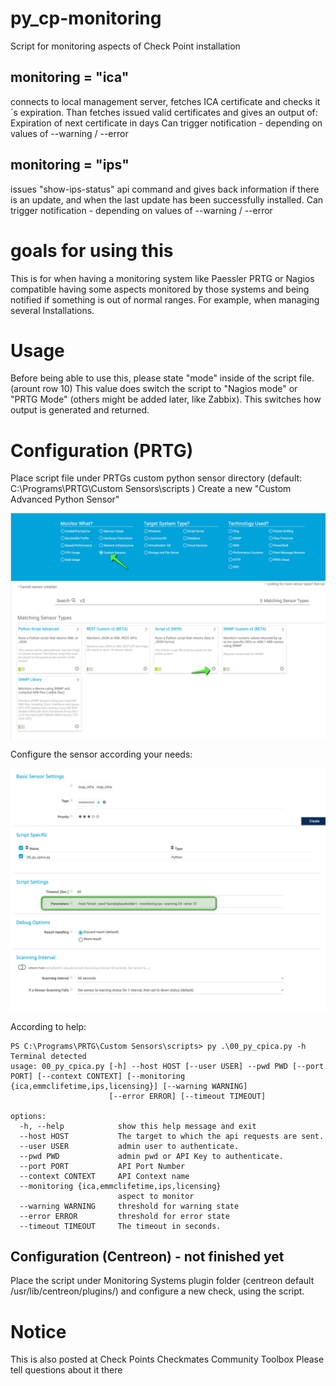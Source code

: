 # py_cp-monitoring
Script for monitoring aspects of Check Point installation

## monitoring = "ica" 

connects to local management server, fetches ICA certificate and checks it´s expiration. Than fetches issued valid certificates and gives an output of:
Expiration of next certificate in days
Can trigger notification - depending on values of --warning / --error

## monitoring = "ips" 

issues "show-ips-status" api command and gives back information if there is an update, and when the last update has been successfully installed.
Can trigger notification - depending on values of --warning / --error

# goals for using this

This is for when having a monitoring system like Paessler PRTG or Nagios compatible having some aspects monitored by those systems and being notified if something is out of normal ranges. For example, when managing several Installations.

# Usage

Before being able to use this, please state "mode" inside of the script file. (arount row 10) This value does switch the script to "Nagios mode" or "PRTG Mode" (others might be added later, like Zabbix). This switches how output is generated and returned.


# Configuration (PRTG)

Place script file under PRTGs custom python sensor directory (default: C:\Programs\PRTG\Custom Sensors\scripts )
Create a new "Custom Advanced Python Sensor"

![exe sensor - create](prtg_exesensor.png)

Configure the sensor according your needs:

![exe sensor - create](prtg_configure.png)

According to help:
```
PS C:\Programs\PRTG\Custom Sensors\scripts> py .\00_py_cpica.py -h
Terminal detected
usage: 00_py_cpica.py [-h] --host HOST [--user USER] --pwd PWD [--port PORT] [--context CONTEXT] [--monitoring {ica,emmclifetime,ips,licensing}] [--warning WARNING]
                      [--error ERROR] [--timeout TIMEOUT]

options:
  -h, --help            show this help message and exit
  --host HOST           The target to which the api requests are sent.
  --user USER           admin user to authenticate.
  --pwd PWD             admin pwd or API Key to authenticate.
  --port PORT           API Port Number
  --context CONTEXT     API Context name
  --monitoring {ica,emmclifetime,ips,licensing}
                        aspect to monitor
  --warning WARNING     threshold for warning state
  --error ERROR         threshold for error state
  --timeout TIMEOUT     The timeout in seconds.
```

## Configuration (Centreon) - not finished yet

Place the script under Monitoring Systems plugin folder (centreon default /usr/lib/centreon/plugins/) and configure a new check, using the script.

# Notice
This is also posted at Check Points Checkmates Community Toolbox
Please tell questions about it there
